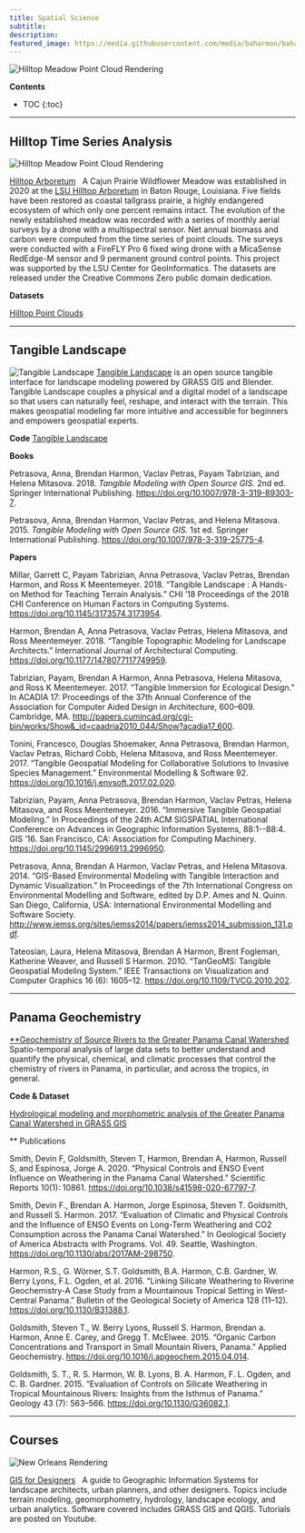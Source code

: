```yaml
---
title: Spatial Science
subtitle:
description:
featured_image: https://media.githubusercontent.com/media/baharmon/baharmon.github.io/master/images/spatial-science/hilltop-1.jpg
---
```


![Hilltop Meadow Point Cloud Rendering](https://media.githubusercontent.com/media/baharmon/baharmon.github.io/master/images/spatial-science/hilltop-1.jpg)

**Contents**
* TOC
{:toc}

---

## Hilltop Time Series Analysis

![Hilltop Meadow Point Cloud Rendering](https://media.githubusercontent.com/media/baharmon/baharmon.github.io/master/images/spatial-science/hilltop-transect-biomass-2020.png)

[Hilltop Arboretum](https://xyz.cct.lsu.edu/hilltop/)
&nbsp;
A Cajun Prairie Wildflower Meadow was established in 2020 at the
[LSU Hilltop Arboretum](https://www.lsu.edu/hilltop/)
in Baton Rouge, Louisiana.
Five fields have been restored as coastal tallgrass prairie,
a highly endangered ecosystem of which only one percent remains intact.
The evolution of the newly established meadow was recorded
with a series of monthly aerial surveys
by a drone with a multispectral sensor.
Net annual biomass and carbon
were computed from the time series of point clouds.
The surveys were conducted with a
FireFLY Pro 6 fixed wing drone
with a MicaSense RedEdge-M sensor
and 9 permanent ground control points.
This project was supported by the
LSU Center for GeoInformatics.
The datasets are released under the
<i class="fab fa-creative-commons"></i>
Creative Commons Zero
public domain dedication.

**Datasets**

<i class="ms ms-cloud"></i> [Hilltop Point Clouds](https://xyz.cct.lsu.edu/hilltop/)

<!--<i class="ai ai-doi"></i> [Hilltop Dataset]()-->

---

## Tangible Landscape

![Tangible Landscape](https://media.githubusercontent.com/media/baharmon/baharmon.github.io/master/images/tangible-landscape-1.jpg)
[Tangible Landscape](https://tangible-landscape.github.io/)
is an open source tangible interface
for landscape modeling
powered by GRASS GIS and Blender.
Tangible Landscape couples
a physical and a digital model of a landscape
so that users can naturally feel, reshape, and interact
with the terrain.
This makes geospatial modeling
far more intuitive and accessible for beginners
and empowers geospatial experts.

**Code**
<i class="fab fa-github"></i>
[Tangible Landscape](https://github.com/tangible-landscape/grass-tangible-landscape)

**Books**

Petrasova, Anna, Brendan Harmon, Vaclav Petras, Payam Tabrizian, and Helena Mitasova. 2018. *Tangible Modeling with Open Source GIS.* 2nd ed. Springer International Publishing. [<i class="ai ai-doi"></i>](https://doi.org/10.1007/978-3-319-89303-7)https://doi.org/10.1007/978-3-319-89303-7.

Petrasova, Anna, Brendan Harmon, Vaclav Petras, and Helena Mitasova. 2015. *Tangible Modeling with Open Source GIS.* 1st ed. Springer International Publishing. [<i class="ai ai-doi"></i>](https://doi.org/10.1007/978-3-319-25775-4)https://doi.org/10.1007/978-3-319-25775-4.

**Papers**

Millar, Garrett C, Payam Tabrizian, Anna Petrasova, Vaclav Petras, Brendan Harmon, and Ross K Meentemeyer. 2018. “Tangible Landscape : A Hands-on Method for Teaching Terrain Analysis.” CHI ’18 Proceedings of the 2018 CHI Conference on Human Factors in Computing Systems. [<i class="ai ai-doi"></i>](https://doi.org/10.1145/3173574.3173954)https://doi.org/10.1145/3173574.3173954.

Harmon, Brendan A, Anna Petrasova, Vaclav Petras, Helena Mitasova, and Ross Meentemeyer. 2018. “Tangible Topographic Modeling for Landscape Architects.” International Journal of Architectural Computing. [<i class="ai ai-doi"></i>](https://doi.org/10.1177/1478077117749959)https://doi.org/10.1177/1478077117749959.

Tabrizian, Payam, Brendan A Harmon, Anna Petrasova, Helena Mitasova, and Ross K Meentemeyer. 2017. “Tangible Immersion for Ecological Design.” In ACADIA 17: Proceedings of the 37th Annual Conference of the Association for Computer Aided Design in Architecture, 600–609. Cambridge, MA. [<i class="ai ai-doi"></i>](http://papers.cumincad.org/cgi-bin/works/Show&_id=caadria2010_044/Show?acadia17_600)http://papers.cumincad.org/cgi-bin/works/Show&_id=caadria2010_044/Show?acadia17_600.

Tonini, Francesco, Douglas Shoemaker, Anna Petrasova, Brendan Harmon, Vaclav Petras, Richard Cobb, Helena Mitasova, and Ross Meentemeyer. 2017. “Tangible Geospatial Modeling for Collaborative Solutions to Invasive Species Management.” Environmental Modelling & Software 92. [<i class="ai ai-doi"></i>](https://doi.org/10.1016/j.envsoft.2017.02.020)https://doi.org/10.1016/j.envsoft.2017.02.020.

Tabrizian, Payam, Anna Petrasova, Brendan Harmon, Vaclav Petras, Helena Mitasova, and Ross Meentemeyer. 2016. “Immersive Tangible Geospatial Modeling.” In Proceedings of the 24th ACM SIGSPATIAL International Conference on Advances in Geographic Information Systems, 88:1--88:4. GIS ’16. San Francisco, CA: Association for Computing Machinery. [<i class="ai ai-doi"></i>](https://doi.org/10.1145/2996913.2996950)https://doi.org/10.1145/2996913.2996950.

Petrasova, Anna, Brendan A Harmon, Vaclav Petras, and Helena Mitasova. 2014. “GIS-Based Environmental Modeling with Tangible Interaction and Dynamic Visualization.” In Proceedings of the 7th International Congress on Environmental Modelling and Software, edited by D.P. Ames and N. Quinn. San Diego, California, USA: International Environmental Modelling and Software Society. [<i class="ai ai-doi"></i>](http://www.iemss.org/sites/iemss2014/papers/iemss2014_submission_131.pdf)http://www.iemss.org/sites/iemss2014/papers/iemss2014_submission_131.pdf.

Tateosian, Laura, Helena Mitasova, Brendan A Harmon, Brent Fogleman, Katherine Weaver, and Russell S Harmon. 2010. “TanGeoMS: Tangible Geospatial Modeling System.” IEEE Transactions on Visualization and Computer Graphics 16 (6): 1605–12. [<i class="ai ai-doi"></i>](https://doi.org/10.1109/TVCG.2010.202)https://doi.org/10.1109/TVCG.2010.202.

---

## Panama Geochemistry

[**Geochemistry of Source Rivers to the Greater Panama Canal Watershed](panama-geochemistry)
&nbsp;
Spatio-temporal analysis of large data sets to better understand and quantify the physical, chemical, and climatic processes that control the chemistry of rivers in Panama, in particular, and across the tropics, in general.

**Code & Dataset**

<i class="ai ai-osf"></i>
[Hydrological modeling and morphometric analysis of the Greater Panama Canal Watershed in GRASS GIS](https://osf.io/bx5y6/)

** Publications

Smith, Devin F, Goldsmith, Steven T, Harmon, Brendan A, Harmon, Russell S, and Espinosa, Jorge A. 2020. “Physical Controls and ENSO Event Influence on Weathering in the Panama Canal Watershed.” Scientific Reports 10(1): 10861. [<i class="ai ai-doi"></i>](https://doi.org/10.1038/s41598-020-67797-7)https://doi.org/10.1038/s41598-020-67797-7.

Smith, Devin F., Brendan A. Harmon, Jorge Espinosa, Steven T. Goldsmith, and Russell S. Harmon. 2017. “Evaluation of Climatic and Physical Controls and the Influence of ENSO Events on Long-Term Weathering and CO2 Consumption across the Panama Canal Watershed.” In Geological Society of America Abstracts with Programs. Vol. 49. Seattle, Washington. [<i class="ai ai-doi"></i>](https://doi.org/10.1130/abs/2017AM-298750)https://doi.org/10.1130/abs/2017AM-298750.

Harmon, R.S., G. Wörner, S.T. Goldsmith, B.A. Harmon, C.B. Gardner, W. Berry Lyons, F.L. Ogden, et al. 2016. “Linking Silicate Weathering to Riverine Geochemistry-A Case Study from a Mountainous Tropical Setting in West-Central Panama.” Bulletin of the Geological Society of America 128 (11–12). [<i class="ai ai-doi"></i>](https://doi.org/10.1130/B31388.1)https://doi.org/10.1130/B31388.1.

Goldsmith, Steven T., W. Berry Lyons, Russell S. Harmon, Brendan a. Harmon, Anne E. Carey, and Gregg T. McElwee. 2015. “Organic Carbon Concentrations and Transport in Small Mountain Rivers, Panama.” Applied Geochemistry. [<i class="ai ai-doi"></i>](https://doi.org/10.1016/j.apgeochem.2015.04.014)https://doi.org/10.1016/j.apgeochem.2015.04.014.

Goldsmith, S. T., R. S. Harmon, W. B. Lyons, B. A. Harmon, F. L. Ogden, and C. B. Gardner. 2015. “Evaluation of Controls on Silicate Weathering in Tropical Mountainous Rivers: Insights from the Isthmus of Panama.” Geology 43 (7): 563–566. [<i class="ai ai-doi"></i>](https://doi.org/10.1130/G36082.1)https://doi.org/10.1130/G36082.1.

---

## Courses

![New Orleans Rendering](https://media.githubusercontent.com/media/baharmon/baharmon.github.io/master/images/new-orleans/new-orleans-render-2.png)

[GIS for Designers](gis-for-designers)
&nbsp;
A guide to Geographic Information Systems for landscape architects, urban planners, and other designers. Topics include terrain modeling, geomorphometry, hydrology, landscape ecology, and urban analytics. Software covered includes GRASS GIS and QGIS. Tutorials are posted on [<i class="fab fa-youtube"></i>](https://www.youtube.com/c/BrendanHarmon) Youtube.